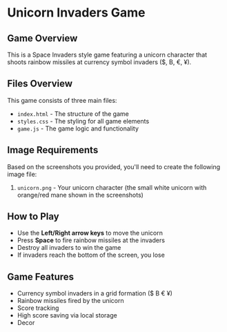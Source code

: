 # Unicorn Invaders Game

## Game Overview
This is a Space Invaders style game featuring a unicorn character that shoots rainbow missiles at currency symbol invaders ($, B, €, ¥).

## Files Overview
This game consists of three main files:
- `index.html` - The structure of the game
- `styles.css` - The styling for all game elements
- `game.js` - The game logic and functionality

## Image Requirements
Based on the screenshots you provided, you'll need to create the following image file:

1. `unicorn.png` - Your unicorn character (the small white unicorn with orange/red mane shown in the screenshots)

## How to Play
- Use the **Left/Right arrow keys** to move the unicorn
- Press **Space** to fire rainbow missiles at the invaders
- Destroy all invaders to win the game
- If invaders reach the bottom of the screen, you lose

## Game Features
- Currency symbol invaders in a grid formation ($ B € ¥)
- Rainbow missiles fired by the unicorn
- Score tracking
- High score saving via local storage
- Decor